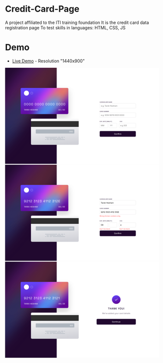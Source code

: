 # Credit-Card-Page
A project affiliated to the ITI training foundation It is the credit card data registration page To test skills in languages: HTML, CSS, JS

# Demo
- [Live Demo](https://tarekhesham.github.io/Credit-Card-Page/) - Resolution "1440x900"

![Desktop Design](https://github.com/TarekHesham/Credit-Card-Page/blob/main/Demo/desktop-design.png)
![Active States](https://github.com/TarekHesham/Credit-Card-Page/blob/main/Demo/active-states.png)
![Complete State](https://github.com/TarekHesham/Credit-Card-Page/blob/main/Demo/complete-state-desktop.png)
